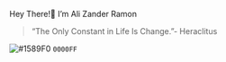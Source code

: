 Hey There!👋
I’m Ali Zander Ramon

> “The Only Constant in Life Is Change.”- Heraclitus

![#1589F0](https://via.placeholder.com/15/1589F0/000000?text=+) `0000FF`
<!---
Galaxiplan/Galaxiplan is a ✨ special ✨ repository because its `README.md` (this file) appears on your GitHub profile.
You can click the Preview link to take a look at your changes.
--->
